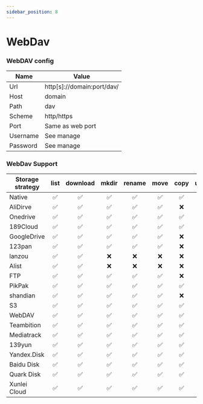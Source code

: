 ```yaml
---
sidebar_position: 8
---
```


# WebDav

### WebDAV config

| Name     | Value                      |
| -------- | -------------------------- |
| Url      | http[s]://domain:port/dav/ |
| Host     | domain                     |
| Path     | dav                        |
| Scheme   | http/https                 |
| Port     | Same as web port           |
| Username | See manage                 |
| Password | See manage                 |

### WebDav Support

| Storage strategy | list | download | mkdir | rename | move | copy | upload |
| ---------------- | :--: | :------: | :---: | :----: | :--: | :--: | :----: |
| Native           |  ✅  |    ✅    |  ✅   |   ✅   |  ✅  |  ✅  |   ✅   |
| AliDirve         |  ✅  |    ✅    |  ✅   |   ✅   |  ✅  |  ❌  |   ✅   |
| Onedrive         |  ✅  |    ✅    |  ✅   |   ✅   |  ✅  |  ✅  |   ✅   |
| 189Cloud         |  ✅  |    ✅    |  ✅   |   ✅   |  ✅  |  ✅  |   ✅   |
| GoogleDrive      |  ✅  |    ✅    |  ✅   |   ✅   |  ✅  |  ❌  |   ✅   |
| 123pan           |  ✅  |    ✅    |  ✅   |   ✅   |  ✅  |  ❌  |   ✅   |
| lanzou           |  ✅  |    ✅    |  ❌   |   ❌   |  ❌  |  ❌  |   ❌   |
| Alist            |  ✅  |    ✅    |  ❌   |   ❌   |  ❌  |  ❌  |   ❌   |
| FTP              |  ✅  |    ✅    |  ✅   |   ✅   |  ✅  |  ❌  |   ✅   |
| PikPak           |  ✅  |    ✅    |  ✅   |   ✅   |  ✅  |  ✅  |   ✅   |
| shandian         |  ✅  |    ✅    |  ✅   |   ✅   |  ✅  |  ❌  |   ✅   |
| S3               |  ✅  |    ✅    |  ✅   |   ✅   |  ✅  |  ✅  |   ✅   |
| WebDAV           |  ✅  |    ✅    |  ✅   |   ✅   |  ✅  |  ✅  |   ✅   |
| Teambition       |  ✅  |    ✅    |  ✅   |   ✅   |  ✅  |  ✅  |   ✅   |
| Mediatrack       |  ✅  |    ✅    |  ✅   |   ✅   |  ✅  |  ✅  |   ✅   |
| 139yun           |  ✅  |    ✅    |  ✅   |   ✅   |  ✅  |  ✅  |   ✅   |
| Yandex.Disk      |  ✅  |    ✅    |  ✅   |   ✅   |  ✅  |  ✅  |   ✅   |
| Baidu Disk       |  ✅  |    ✅    |  ✅   |   ✅   |  ✅  |  ✅  |   ✅   |
| Quark Disk       |  ✅  |    ✅    |  ✅   |   ✅   |  ✅  |  ✅  |   ✅   |
| Xunlei Cloud     |  ✅  |    ✅    |  ✅   |   ✅   |  ✅  |  ✅  |   ✅   |
